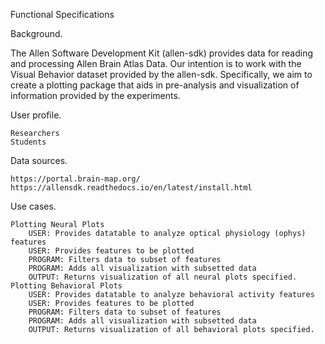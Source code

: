 Functional Specifications 

Background.

The Allen Software Development Kit (allen-sdk) provides data for reading and processing Allen Brain Atlas Data. Our intention is to work with the Visual Behavior dataset provided by the allen-sdk. Specifically, we aim to create a plotting package that aids in pre-analysis and visualization of information provided by the experiments.

User profile.

    Researchers
    Students
    

Data sources.

    https://portal.brain-map.org/
    https://allensdk.readthedocs.io/en/latest/install.html
    

Use cases.

    Plotting Neural Plots
        USER: Provides datatable to analyze optical physiology (ophys) features 
        USER: Provides features to be plotted
        PROGRAM: Filters data to subset of features
        PROGRAM: Adds all visualization with subsetted data
        OUTPUT: Returns visualization of all neural plots specified.
    Plotting Behavioral Plots
        USER: Provides datatable to analyze behavioral activity features 
        USER: Provides features to be plotted
        PROGRAM: Filters data to subset of features
        PROGRAM: Adds all visualization with subsetted data
        OUTPUT: Returns visualization of all behavioral plots specified.
